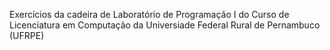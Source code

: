 Exercícios da cadeira de Laboratório de Programação I do Curso de Licenciatura em Computação da Universiade Federal Rural de Pernambuco (UFRPE)
